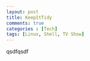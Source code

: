 ```yaml
---
layout: post
title: KeepItTidy
comments: true
categories : [Tech]
tags: [Linux, Shell, TV Show]
---
```


qsdfqsdf